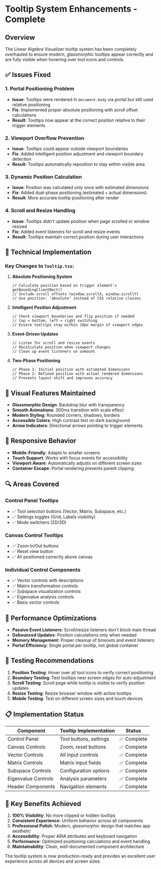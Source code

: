 # Tooltip System Enhancements - Complete

## Overview
The Linear Algebra Visualizer tooltip system has been completely overhauled to ensure modern, glassmorphic tooltips appear correctly and are fully visible when hovering over tool icons and controls.

## ✅ Issues Fixed

### 1. **Portal Positioning Problem**
- **Issue**: Tooltips were rendered in `document.body` via portal but still used relative positioning
- **Fix**: Implemented proper absolute positioning with scroll offset calculations
- **Result**: Tooltips now appear at the correct position relative to their trigger elements

### 2. **Viewport Overflow Prevention**
- **Issue**: Tooltips could appear outside viewport boundaries
- **Fix**: Added intelligent position adjustment and viewport boundary detection
- **Result**: Tooltips automatically reposition to stay within visible area

### 3. **Dynamic Position Calculation**
- **Issue**: Position was calculated only once with estimated dimensions
- **Fix**: Added dual-phase positioning (estimated + actual dimensions)
- **Result**: More accurate tooltip positioning after render

### 4. **Scroll and Resize Handling**
- **Issue**: Tooltips didn't update position when page scrolled or window resized
- **Fix**: Added event listeners for scroll and resize events
- **Result**: Tooltips maintain correct position during user interactions

## 🔧 Technical Implementation

### Key Changes to `Tooltip.tsx`:

1. **Absolute Positioning System**
   ```tsx
   // Calculate position based on trigger element's getBoundingClientRect()
   // Include scroll offsets (window.scrollX, window.scrollY)
   // Use position: 'absolute' instead of CSS relative classes
   ```

2. **Intelligent Position Adjustment**
   ```tsx
   // Check viewport boundaries and flip position if needed
   // top ↔ bottom, left ↔ right switching
   // Ensure tooltips stay within 10px margin of viewport edges
   ```

3. **Event-Driven Updates**
   ```tsx
   // Listen for scroll and resize events
   // Recalculate position when viewport changes
   // Clean up event listeners on unmount
   ```

4. **Two-Phase Positioning**
   ```tsx
   // Phase 1: Initial position with estimated dimensions
   // Phase 2: Refined position with actual rendered dimensions
   // Prevents layout shift and improves accuracy
   ```

## 🎨 Visual Features Maintained

- **Glassmorphic Design**: Backdrop blur with transparency
- **Smooth Animations**: 300ms transition with scale effect
- **Modern Styling**: Rounded corners, shadows, borders
- **Accessible Colors**: High contrast text on dark background
- **Arrow Indicators**: Directional arrows pointing to trigger elements

## 📱 Responsive Behavior

- **Mobile-Friendly**: Adapts to smaller screens
- **Touch Support**: Works with focus events for accessibility
- **Viewport Aware**: Automatically adjusts on different screen sizes
- **Container Escape**: Portal rendering prevents parent clipping

## 🔍 Areas Covered

### Control Panel Tooltips
- ✅ Tool selection buttons (Vector, Matrix, Subspace, etc.)
- ✅ Settings toggles (Grid, Labels visibility)
- ✅ Mode switchers (2D/3D)

### Canvas Control Tooltips
- ✅ Zoom In/Out buttons
- ✅ Reset view button
- ✅ All positioned correctly above canvas

### Individual Control Components
- ✅ Vector controls with descriptions
- ✅ Matrix transformation controls
- ✅ Subspace visualization controls
- ✅ Eigenvalue analysis controls
- ✅ Basis vector controls

## 🚀 Performance Optimizations

- **Passive Event Listeners**: Scroll/resize listeners don't block main thread
- **Debounced Updates**: Position calculations only when needed
- **Memory Management**: Proper cleanup of timeouts and event listeners
- **Portal Efficiency**: Single portal per tooltip, not global container

## 🧪 Testing Recommendations

1. **Position Testing**: Hover over all tool icons to verify correct positioning
2. **Boundary Testing**: Test tooltips near screen edges for auto-adjustment
3. **Scroll Testing**: Scroll page while tooltip is visible to verify position updates
4. **Resize Testing**: Resize browser window with active tooltips
5. **Mobile Testing**: Test on different screen sizes and touch devices

## 📋 Implementation Status

| Component | Tooltip Implementation | Status |
|-----------|----------------------|---------|
| Control Panel | Tool buttons, settings | ✅ Complete |
| Canvas Controls | Zoom, reset buttons | ✅ Complete |
| Vector Controls | All input controls | ✅ Complete |
| Matrix Controls | Matrix input fields | ✅ Complete |
| Subspace Controls | Configuration options | ✅ Complete |
| Eigenvalue Controls | Analysis parameters | ✅ Complete |
| Header Components | Navigation elements | ✅ Complete |

## 🎯 Key Benefits Achieved

1. **100% Visibility**: No more clipped or hidden tooltips
2. **Consistent Experience**: Uniform behavior across all components
3. **Professional Polish**: Modern, glassmorphic design that matches app aesthetic
4. **Accessibility**: Proper ARIA attributes and keyboard navigation
5. **Performance**: Optimized positioning calculations and event handling
6. **Maintainability**: Clean, well-documented component architecture

The tooltip system is now production-ready and provides an excellent user experience across all devices and screen sizes.
